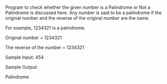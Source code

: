 Program to check whether the given number is a Palindrome or  Not a Palindrome is discussed here. Any number is said to be a palindrome if the original number and the reverse of the original number are the same.

For example, 1234321 is a palindrome.

Original number = 1234321

The reverse of the number = 1234321

Sample Input:
454

Sample Output:

Palindrome
